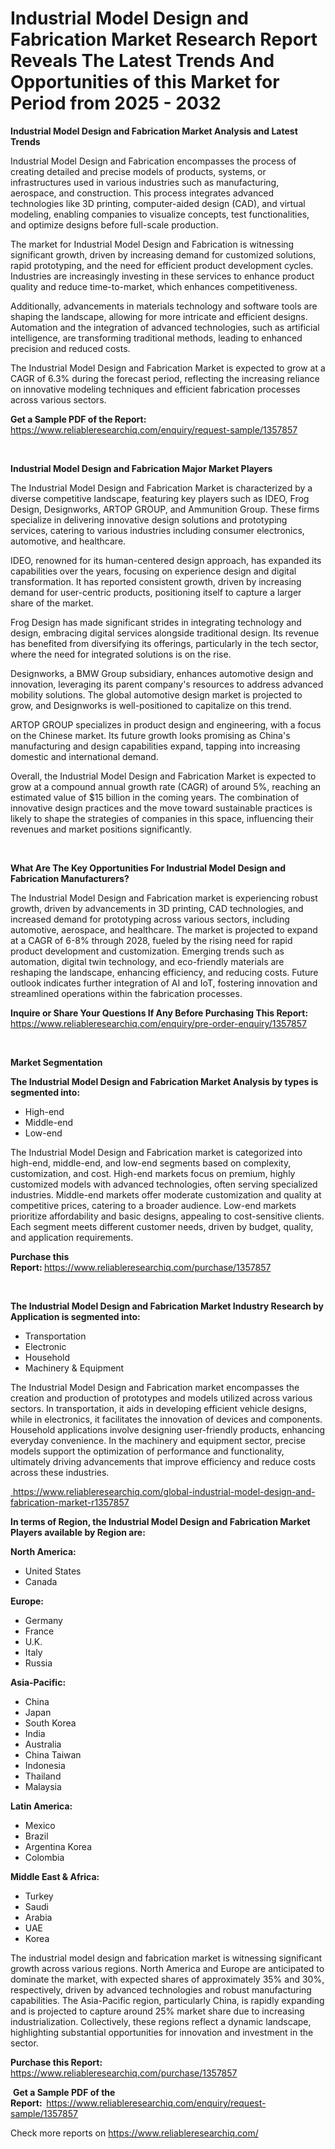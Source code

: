 <p><h1>Industrial Model Design and Fabrication Market Research Report Reveals The Latest Trends And Opportunities of this Market for Period from 2025 - 2032</h1></p><p><strong>Industrial Model Design and Fabrication Market Analysis and Latest Trends</strong></p>
<p><p>Industrial Model Design and Fabrication encompasses the process of creating detailed and precise models of products, systems, or infrastructures used in various industries such as manufacturing, aerospace, and construction. This process integrates advanced technologies like 3D printing, computer-aided design (CAD), and virtual modeling, enabling companies to visualize concepts, test functionalities, and optimize designs before full-scale production.</p><p>The market for Industrial Model Design and Fabrication is witnessing significant growth, driven by increasing demand for customized solutions, rapid prototyping, and the need for efficient product development cycles. Industries are increasingly investing in these services to enhance product quality and reduce time-to-market, which enhances competitiveness.</p><p>Additionally, advancements in materials technology and software tools are shaping the landscape, allowing for more intricate and efficient designs. Automation and the integration of advanced technologies, such as artificial intelligence, are transforming traditional methods, leading to enhanced precision and reduced costs.</p><p>The Industrial Model Design and Fabrication Market is expected to grow at a CAGR of 6.3% during the forecast period, reflecting the increasing reliance on innovative modeling techniques and efficient fabrication processes across various sectors.</p></p>
<p><strong>Get a Sample PDF of the Report:&nbsp;</strong> <a href="https://www.reliableresearchiq.com/enquiry/request-sample/1357857?utm_campaign=1102&utm_medium=2&utm_source=Github&utm_content=ia&utm_term=11032025&utm_id=industrial-model-design-and-fabrication">https://www.reliableresearchiq.com/enquiry/request-sample/1357857</a></p>
<p>&nbsp;</p>
<p><strong>Industrial Model Design and Fabrication Major Market Players</strong></p>
<p><p>The Industrial Model Design and Fabrication Market is characterized by a diverse competitive landscape, featuring key players such as IDEO, Frog Design, Designworks, ARTOP GROUP, and Ammunition Group. These firms specialize in delivering innovative design solutions and prototyping services, catering to various industries including consumer electronics, automotive, and healthcare.</p><p>IDEO, renowned for its human-centered design approach, has expanded its capabilities over the years, focusing on experience design and digital transformation. It has reported consistent growth, driven by increasing demand for user-centric products, positioning itself to capture a larger share of the market.</p><p>Frog Design has made significant strides in integrating technology and design, embracing digital services alongside traditional design. Its revenue has benefited from diversifying its offerings, particularly in the tech sector, where the need for integrated solutions is on the rise.</p><p>Designworks, a BMW Group subsidiary, enhances automotive design and innovation, leveraging its parent company's resources to address advanced mobility solutions. The global automotive design market is projected to grow, and Designworks is well-positioned to capitalize on this trend.</p><p>ARTOP GROUP specializes in product design and engineering, with a focus on the Chinese market. Its future growth looks promising as China's manufacturing and design capabilities expand, tapping into increasing domestic and international demand.</p><p>Overall, the Industrial Model Design and Fabrication Market is expected to grow at a compound annual growth rate (CAGR) of around 5%, reaching an estimated value of $15 billion in the coming years. The combination of innovative design practices and the move toward sustainable practices is likely to shape the strategies of companies in this space, influencing their revenues and market positions significantly.</p></p>
<p>&nbsp;</p>
<p><strong>What Are The Key Opportunities For Industrial Model Design and Fabrication Manufacturers?</strong></p>
<p><p>The Industrial Model Design and Fabrication market is experiencing robust growth, driven by advancements in 3D printing, CAD technologies, and increased demand for prototyping across various sectors, including automotive, aerospace, and healthcare. The market is projected to expand at a CAGR of 6-8% through 2028, fueled by the rising need for rapid product development and customization. Emerging trends such as automation, digital twin technology, and eco-friendly materials are reshaping the landscape, enhancing efficiency, and reducing costs. Future outlook indicates further integration of AI and IoT, fostering innovation and streamlined operations within the fabrication processes.</p></p>
<p><strong>Inquire or Share Your Questions If Any Before Purchasing This Report:</strong> <a href="https://www.reliableresearchiq.com/enquiry/pre-order-enquiry/1357857?utm_campaign=1102&utm_medium=2&utm_source=Github&utm_content=ia&utm_term=11032025&utm_id=industrial-model-design-and-fabrication">https://www.reliableresearchiq.com/enquiry/pre-order-enquiry/1357857</a></p>
<p>&nbsp;</p>
<p><strong>Market Segmentation</strong></p>
<p><strong>The Industrial Model Design and Fabrication Market Analysis by types is segmented into:</strong></p>
<p><ul><li>High-end</li><li>Middle-end</li><li>Low-end</li></ul></p>
<p><p>The Industrial Model Design and Fabrication market is categorized into high-end, middle-end, and low-end segments based on complexity, customization, and cost. High-end markets focus on premium, highly customized models with advanced technologies, often serving specialized industries. Middle-end markets offer moderate customization and quality at competitive prices, catering to a broader audience. Low-end markets prioritize affordability and basic designs, appealing to cost-sensitive clients. Each segment meets different customer needs, driven by budget, quality, and application requirements.</p></p>
<p><strong>Purchase this Report:&nbsp;</strong><a href="https://www.reliableresearchiq.com/purchase/1357857?utm_campaign=1102&utm_medium=2&utm_source=Github&utm_content=ia&utm_term=11032025&utm_id=industrial-model-design-and-fabrication">https://www.reliableresearchiq.com/purchase/1357857</a></p>
<p>&nbsp;</p>
<p><strong>The Industrial Model Design and Fabrication Market Industry Research by Application is segmented into:</strong></p>
<p><ul><li>Transportation</li><li>Electronic</li><li>Household</li><li>Machinery & Equipment</li></ul></p>
<p><p>The Industrial Model Design and Fabrication market encompasses the creation and production of prototypes and models utilized across various sectors. In transportation, it aids in developing efficient vehicle designs, while in electronics, it facilitates the innovation of devices and components. Household applications involve designing user-friendly products, enhancing everyday convenience. In the machinery and equipment sector, precise models support the optimization of performance and functionality, ultimately driving advancements that improve efficiency and reduce costs across these industries.</p></p>
<p><a href="https://www.reliableresearchiq.com/global-industrial-model-design-and-fabrication-market-r1357857?utm_campaign=1102&utm_medium=2&utm_source=Github&utm_content=ia&utm_term=11032025&utm_id=industrial-model-design-and-fabrication">&nbsp;https://www.reliableresearchiq.com/global-industrial-model-design-and-fabrication-market-r1357857</a></p>
<p><strong>In terms of Region, the Industrial Model Design and Fabrication Market Players available by Region are:</strong></p>
<p>
    <p> <strong> North America: </strong>
        <ul>
            <li>United States</li>
            <li>Canada</li>
        </ul>
        </p> 
    <p> <strong> Europe: </strong>
        <ul>
            <li>Germany</li>
            <li>France</li>
            <li>U.K.</li>
            <li>Italy</li>
            <li>Russia</li>
        </ul>
        </p> 
    <p> <strong> Asia-Pacific: </strong>
        <ul>
            <li>China</li>
            <li>Japan</li>
            <li>South Korea</li>
            <li>India</li>
            <li>Australia</li>
            <li>China Taiwan</li>
            <li>Indonesia</li>
            <li>Thailand</li>
            <li>Malaysia</li>
        </ul>
        </p> 
    <p> <strong> Latin America: </strong>
        <ul>
            <li>Mexico</li>
            <li>Brazil</li>
            <li>Argentina Korea</li>
            <li>Colombia</li>
        </ul>
        </p> 
    <p> <strong> Middle East & Africa: </strong>
        <ul>
            <li>Turkey</li>
            <li>Saudi</li>
            <li>Arabia</li>
            <li>UAE</li>
            <li>Korea</li>
        </ul>
    </p>
    </p>
<p><p>The industrial model design and fabrication market is witnessing significant growth across various regions. North America and Europe are anticipated to dominate the market, with expected shares of approximately 35% and 30%, respectively, driven by advanced technologies and robust manufacturing capabilities. The Asia-Pacific region, particularly China, is rapidly expanding and is projected to capture around 25% market share due to increasing industrialization. Collectively, these regions reflect a dynamic landscape, highlighting substantial opportunities for innovation and investment in the sector.</p></p>
<p><strong>Purchase this Report: </strong><a href="https://www.reliableresearchiq.com/purchase/1357857?utm_campaign=1102&utm_medium=2&utm_source=Github&utm_content=ia&utm_term=11032025&utm_id=industrial-model-design-and-fabrication">https://www.reliableresearchiq.com/purchase/1357857</a></p>
<p>&nbsp;<strong>Get a Sample PDF of the Report:&nbsp;&nbsp;</strong><a href="https://www.reliableresearchiq.com/enquiry/request-sample/1357857?utm_campaign=1102&utm_medium=2&utm_source=Github&utm_content=ia&utm_term=11032025&utm_id=industrial-model-design-and-fabrication">https://www.reliableresearchiq.com/enquiry/request-sample/1357857</a></p>
<p><strong></strong></p>
<p>Check more reports on <a href="https://www.reliableresearchiq.com/?utm_campaign=1102&utm_medium=2&utm_source=Github&utm_content=ia&utm_term=11032025&utm_id=industrial-model-design-and-fabrication">https://www.reliableresearchiq.com/</a></p>